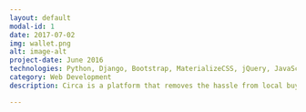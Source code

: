 ```yaml
---
layout: default
modal-id: 1
date: 2017-07-02
img: wallet.png
alt: image-alt
project-date: June 2016
technologies: Python, Django, Bootstrap, MaterializeCSS, jQuery, JavaScript, Stripe API, Facebook API
category: Web Development
description: Circa is a platform that removes the hassle from local buying and selling by handling payments, delivery, and returns. Cheaper than Amazon, safer than Craigslist! Circa was originally created by Gautam Narula and Andrew Schuster, co-founders of Centaurii, Inc. Now that Centaurii is defunct, the code has been <a href="https://github.com/gnarizzy/circa">open-sourced</a>. Circa will remain in test mode at <a href="http://www.usecirca.com">www.usecirca.com</a>.

---
```

